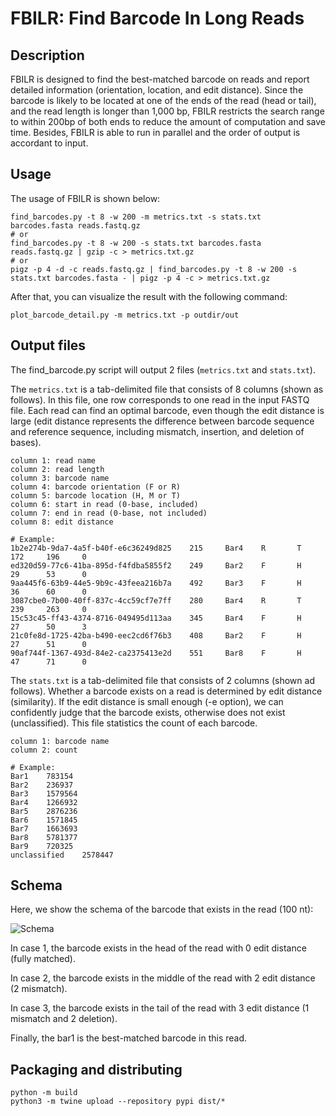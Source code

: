 # FBILR: Find Barcode In Long Reads

## Description

FBILR is designed to find the best-matched barcode on reads and report detailed information (orientation, location, and edit distance). Since the barcode is likely to be located at one of the ends of the read (head or tail), and the read length is longer than 1,000 bp, FBILR restricts the search range to within 200bp of both ends to reduce the amount of computation and save time. Besides, FBILR is able to run in parallel and the order of output is accordant to input.

## Usage

The usage of FBILR is shown below:

    find_barcodes.py -t 8 -w 200 -m metrics.txt -s stats.txt barcodes.fasta reads.fastq.gz
    # or
    find_barcodes.py -t 8 -w 200 -s stats.txt barcodes.fasta reads.fastq.gz | gzip -c > metrics.txt.gz
    # or 
    pigz -p 4 -d -c reads.fastq.gz | find_barcodes.py -t 8 -w 200 -s stats.txt barcodes.fasta - | pigz -p 4 -c > metrics.txt.gz

After that, you can visualize the result with the following command:

    plot_barcode_detail.py -m metrics.txt -p outdir/out

## Output files

The find_barcode.py script will output 2 files (`metrics.txt` and `stats.txt`).

The `metrics.txt` is a tab-delimited file that consists of 8 columns (shown as follows). In this file, one row corresponds to one read in the input FASTQ file. Each read can find an optimal barcode, even though the edit distance is large (edit distance represents the difference between barcode sequence and reference sequence, including mismatch, insertion, and deletion of bases).

    column 1: read name
    column 2: read length
    column 3: barcode name
    column 4: barcode orientation (F or R)
    column 5: barcode location (H, M or T)
    column 6: start in read (0-base, included)
    column 7: end in read (0-base, not included)
    column 8: edit distance

    # Example:
    1b2e274b-9da7-4a5f-b40f-e6c36249d825    215     Bar4    R       T       172     196     0
    ed320d59-77c6-41ba-895d-f4fdba5855f2    249     Bar2    F       H       29      53      0
    9aa445f6-63b9-44e5-9b9c-43feea216b7a    492     Bar3    F       H       36      60      0
    3087cbe0-7b00-40ff-837c-4cc59cf7e7ff    280     Bar4    R       T       239     263     0
    15c53c45-ff43-4374-8716-049495d113aa    345     Bar4    F       H       27      50      3
    21c0fe8d-1725-42ba-b490-eec2cd6f76b3    408     Bar2    F       H       27      51      0
    90af744f-1367-493d-84e2-ca2375413e2d    551     Bar8    F       H       47      71      0

The `stats.txt` is a tab-delimited file that consists of 2 columns (shown ad follows). Whether a barcode exists on a read is determined by edit distance (similarity). If the edit distance is small enough (-e option), we can confidently judge that the barcode exists, otherwise does not exist (unclassified). This file statistics the count of each barcode.

    column 1: barcode name
    column 2: count

    # Example: 
    Bar1	783154
    Bar2	236937
    Bar3	1579564
    Bar4	1266932
    Bar5	2876236
    Bar6	1571845
    Bar7	1663693
    Bar8	5781377
    Bar9	720325
    unclassified	2578447


## Schema

Here, we show the schema of the barcode that exists in the read (100 nt):

![Schema](src/schema.png)

In case 1, the barcode exists in the head of the read with 0 edit distance (fully matched). 

In case 2, the barcode exists in the middle of the read with 2 edit distance (2 mismatch). 

In case 3, the barcode exists in the tail of the read with 3 edit distance (1 mismatch and 2 deletion).

Finally, the bar1 is the best-matched barcode in this read.

## Packaging and distributing

    python -m build
    python3 -m twine upload --repository pypi dist/*

